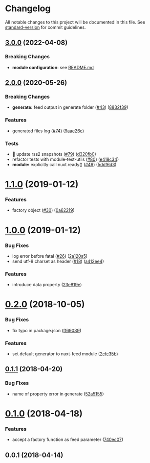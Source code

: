 # Changelog

All notable changes to this project will be documented in this file. See [standard-version](https://github.com/conventional-changelog/standard-version) for commit guidelines.

## [3.0.0](https://github.com/nuxt-community/feed-module/compare/v2.0.0...v3.0.0) (2022-04-08)

### Breaking Changes

* **module configuration:** see [README.md](https://github.com/nuxt-community/feed-module#migration---comparison-with-v2)

## [2.0.0](https://github.com/nuxt-community/feed-module/compare/v1.1.0...v2.0.0) (2020-05-26)

### Breaking Changes

* **generate:** feed output in generate folder ([#43](https://github.com/nuxt-community/feed-module/issues/43)) ([8832f39](https://github.com/nuxt-community/feed-module/commit/8832f39))

### Features

* generated files log ([#74](https://github.com/nuxt-community/feed-module/issues/74)) ([9aae26c](https://github.com/nuxt-community/feed-module/commit/9aae26c))

### Tests

* 💍 update rss2 snapshots ([#79](https://github.com/nuxt-community/feed-module/issues/79)) ([d320fb0](https://github.com/nuxt-community/feed-module/commit/d320fb0))
* refactor tests with module-test-utils ([#80](https://github.com/nuxt-community/feed-module/issues/80)) ([e418c34](https://github.com/nuxt-community/feed-module/commit/e418c34))
* **module:** explicitly call nuxt.ready() ([#46](https://github.com/nuxt-community/feed-module/issues/46)) ([5ddf6d3](https://github.com/nuxt-community/feed-module/commit/5ddf6d3))



<a name="1.1.0"></a>
# [1.1.0](https://github.com/nuxt-community/feed-module/compare/v1.0.0...v1.1.0) (2019-01-12)


### Features

* factory object ([#30](https://github.com/nuxt-community/feed-module/issues/30)) ([0a62219](https://github.com/nuxt-community/feed-module/commit/0a62219))



<a name="1.0.0"></a>
# [1.0.0](https://github.com/nuxt-community/feed-module/compare/v0.2.0...v1.0.0) (2019-01-12)


### Bug Fixes

* log error before fatal ([#26](https://github.com/nuxt-community/feed-module/issues/26)) ([2a120a5](https://github.com/nuxt-community/feed-module/commit/2a120a5))
* send utf-8 charset as header ([#18](https://github.com/nuxt-community/feed-module/issues/18)) ([a412ee4](https://github.com/nuxt-community/feed-module/commit/a412ee4))


### Features

* introduce data property ([23e819e](https://github.com/nuxt-community/feed-module/commit/23e819e))



<a name="0.2.0"></a>
# [0.2.0](https://github.com/nuxt-community/feed-module/compare/v0.1.1...v0.2.0) (2018-10-05)


### Bug Fixes

* fix typo in package.json ([ff69039](https://github.com/nuxt-community/feed-module/commit/ff69039))


### Features

* set default generator to nuxt-feed module ([2cfc35b](https://github.com/nuxt-community/feed-module/commit/2cfc35b))



<a name="0.1.1"></a>
## [0.1.1](https://github.com/nuxt-community/feed-module/compare/v0.1.0...v0.1.1) (2018-04-20)


### Bug Fixes

* name of property error in generate ([52a5155](https://github.com/nuxt-community/feed-module/commit/52a5155))



<a name="0.1.0"></a>
# [0.1.0](https://github.com/nuxt-community/feed-module/compare/v0.0.1...v0.1.0) (2018-04-18)


### Features

* accept a factory function as feed parameter ([740ec07](https://github.com/nuxt-community/feed-module/commit/740ec07))



<a name="0.0.1"></a>
## 0.0.1 (2018-04-14)